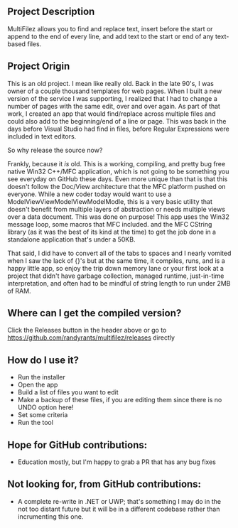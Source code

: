 ## Project Description
MultiFilez allows you to find and replace text, insert before the start or append to the end of every line, and add text to the start or end of any text-based files. 

## Project Origin
This is an old project.  I mean like really old.  Back in the late 90's, I was owner of a couple thousand templates for web pages.  When I built a new version of the service I was supporting, I realized that I had to change a number of pages with the same edit, over and over again.  As part of that work, I created an app that would find/replace across multiple files and could also add to the beginning/end of a line or page.  This was back in the days before Visual Studio had find in files, before Regular Expressions were included in text editors.

So why release the source now?

Frankly, because it *is* old.  This is a working, compiling, and pretty bug free native Win32 C++/MFC application, which is not going to be something you see everyday on GitHub these days.  Even more unique than that is that this doesn't follow the Doc/View architecture that the MFC platform pushed on everyone.  While a new coder today would want to use a ModelViewViewModelViewModelModle, this is a very basic utility that doesn't benefit from multiple layers of abstraction or needs multiple views over a data document.  This was done on purpose!  This app uses the Win32 message loop, some macros that MFC included. and the MFC CString library (as it was the best of its kind at the time) to get the job done in a standalone application that's under a 50KB.

That said, I did have to convert all of the tabs to spaces and I nearly vomited when I saw the lack of {}'s but at the same time, it compiles, runs, and is a happy little app, so enjoy the trip down memory lane or your first look at a project that didn't have garbage collection, managed runtime, just-in-time interpretation, and often had to be mindful of string length to run under 2MB of RAM.

## Where can I get the compiled version?
Click the Releases button in the header above or go to https://github.com/randyrants/multifilez/releases directly

## How do I use it?
* Run the installer
* Open the app
* Build a list of files you want to edit
* Make a backup of these files, if you are editing them since there is no UNDO option here!
* Set some criteria
* Run the tool

## Hope for GitHub contributions:
* Education mostly, but I'm happy to grab a PR that has any bug fixes

## Not looking for, from GitHub contributions:
* A complete re-write in .NET or UWP; that's something I may do in the not too distant future but it will be in a different codebase rather than incrumenting this one.